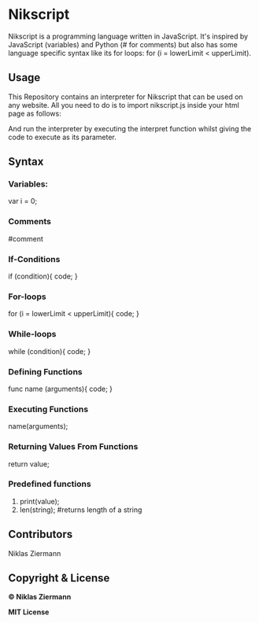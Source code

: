 # Nikscript

Nikscript is a programming language written in JavaScript.
It's inspired by JavaScript (variables) and Python (# for comments) but also has some language specific syntax like its for loops: for (i = lowerLimit < upperLimit).

## Usage

This Repository contains an interpreter for Nikscript that can be used on any website.
All you need to do is to import nikscript.js inside your html page as follows:

<script src="nikscript.js"></script>

And run the interpreter by executing the interpret function whilst giving the code to execute as its parameter.

## Syntax

### Variables:

var i = 0;

### Comments

#comment

### If-Conditions

if (condition){
  code;
}

### For-loops

for (i = lowerLimit < upperLimit){
  code;
}

### While-loops

while (condition){
  code;
}

### Defining Functions

func name (arguments){
  code;
}

### Executing Functions

name(arguments);

### Returning Values From Functions

return value;

### Predefined functions

1. print(value);
2. len(string);  #returns length of a string

## Contributors

Niklas Ziermann

## Copyright & License

**© Niklas Ziermann** 

**MIT License**
